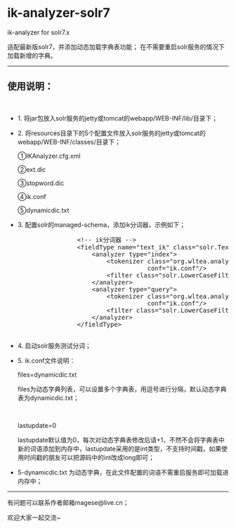 # ik-analyzer-solr7
ik-analyzer for solr7.x

适配最新版solr7，并添加动态加载字典表功能；
在不需要重启solr服务的情况下加载新增的字典。

<hr>
<h2>使用说明：</h2><br>

<ul>
    <li>
        <p>1. 将jar包放入solr服务的jetty或tomcat的webapp/WEB-INF/lib/目录下；</p>
    </li>
    <li>
        <p>2. 将resources目录下的5个配置文件放入solr服务的jetty或tomcat的webapp/WEB-INF/classes/目录下；</p>
        <p>①IKAnalyzer.cfg.xml</p>
        <p>②ext.dic</p>
        <p>③stopword.dic</p>
        <p>④ik.conf</p>
        <p>⑤dynamicdic.txt</p>
    </li>
    <li>
        <p>3. 配置solr的managed-schema，添加ik分词器，示例如下；</p>
        <div class="content">
            <pre>
                &lt;!-- ik分词器 --&gt;
                &lt;fieldType name="text_ik" class="solr.TextField"&gt;
                    &lt;analyzer type="index"&gt;
                        &lt;tokenizer class="org.wltea.analyzer.lucene.IKTokenizerFactory" isMaxWordLength="false" useSmart="false"
                                   conf="ik.conf"/&gt;
                        &lt;filter class="solr.LowerCaseFilterFactory"/&gt;
                    &lt;/analyzer&gt;
                    &lt;analyzer type="query"&gt;
                        &lt;tokenizer class="org.wltea.analyzer.lucene.IKTokenizerFactory" isMaxWordLength="true" useSmart="true"
                                   conf="ik.conf"/&gt;
                        &lt;filter class="solr.LowerCaseFilterFactory"/&gt;
                    &lt;/analyzer&gt;
                &lt;/fieldType&gt;
            </pre>
        </div>
    </li>
    <li>
        <p>4. 启动solr服务测试分词；</p>
    </li>
    <li>
        <p>5. ik.conf文件说明：</p>
        <p>files=dynamicdic.txt</p>
        <p>files为动态字典列表，可以设置多个字典表，用逗号进行分隔，默认动态字典表为dynamicdic.txt；</p>
        <br>
        <p>lastupdate=0</p>
        <p>lastupdate默认值为0，每次对动态字典表修改后请+1，不然不会将字典表中新的词语添加到内存中，lastupdate采用的是int类型，不支持时间戳，如果使用时间戳的朋友可以把源码中的int改成long即可；</p>
    </li>
    <li>
        <p>5-dynamicdic.txt 为动态字典，在此文件配置的词语不需重启服务即可加载进内存中；</p>
    </li>
</ul>
<hr>

<p>有问题可以联系作者邮箱magese@live.cn；</p>
<p>欢迎大家一起交流~</p>
